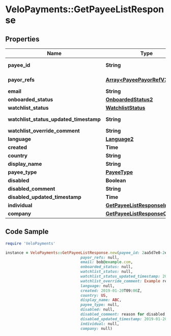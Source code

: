 # VeloPayments::GetPayeeListResponse

## Properties

Name | Type | Description | Notes
------------ | ------------- | ------------- | -------------
**payee_id** | **String** |  | [optional] [readonly] 
**payor_refs** | [**Array&lt;PayeePayorRefV3&gt;**](PayeePayorRefV3.md) |  | [optional] [readonly] 
**email** | **String** |  | [optional] 
**onboarded_status** | [**OnboardedStatus2**](OnboardedStatus2.md) |  | [optional] 
**watchlist_status** | [**WatchlistStatus**](WatchlistStatus.md) |  | [optional] 
**watchlist_status_updated_timestamp** | **String** |  | [optional] [readonly] 
**watchlist_override_comment** | **String** |  | [optional] 
**language** | [**Language2**](Language2.md) |  | [optional] 
**created** | **Time** |  | [optional] 
**country** | **String** |  | [optional] 
**display_name** | **String** |  | [optional] 
**payee_type** | [**PayeeType**](PayeeType.md) |  | [optional] 
**disabled** | **Boolean** |  | [optional] 
**disabled_comment** | **String** |  | [optional] 
**disabled_updated_timestamp** | **Time** |  | [optional] 
**individual** | [**GetPayeeListResponseIndividual**](GetPayeeListResponseIndividual.md) |  | [optional] 
**company** | [**GetPayeeListResponseCompany**](GetPayeeListResponseCompany.md) |  | [optional] 

## Code Sample

```ruby
require 'VeloPayments'

instance = VeloPayments::GetPayeeListResponse.new(payee_id: 2aa5d7e0-2ecb-403f-8494-1865ed0454e9,
                                 payor_refs: null,
                                 email: bob@example.com,
                                 onboarded_status: null,
                                 watchlist_status: null,
                                 watchlist_status_updated_timestamp: 2019-01-20T09:00:00+00:00,
                                 watchlist_override_comment: Example reason for the watchlist status being overridden,
                                 language: null,
                                 created: 2019-01-20T09:00Z,
                                 country: US,
                                 display_name: ABC,
                                 payee_type: null,
                                 disabled: null,
                                 disabled_comment: reason for disabled,
                                 disabled_updated_timestamp: 2019-01-20T09:00Z,
                                 individual: null,
                                 company: null)
```


